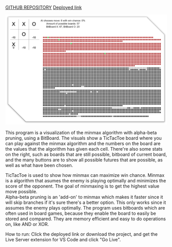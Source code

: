 [GITHUB REPOSITORY](https://github.com/b-o9/Eksamen-Minmax-AlphaBetaPruning)
[Deployed link](https://github.com/b-o9/Eksamen-Minmax-AlphaBetaPruning)

![Play](image.png)

This program is a visualization of the minmax algorithm with alpha-beta pruning, using a BitBoard. 
The visuals show a TicTacToe board where you can play against the minmax algorithm and the numbers on the board are the values that the algorithm has given each cell.
There're also some stats on the right, such as boards that are still possible, bitboard of current board, and the many buttons are to show all possible futures that are possible, as well as what have been chosen.

TicTacToe is used to show how minmax can maximize win chance.
Minmax is a algorithm that asumes the enemy is playing optimally and minimizes the score of the opponent. The goal of minmaxing is to get the highest value move possible.  
Alpha-beta pruning is an 'add-on' to minmax which makes it faster since it will skip branches if it's sure there's a better option. This only works since it assumes the enemy plays optimally.
The program uses bitboards which are often used in board games, because they enable the board to easily be stored and compared. They are memory efficient and easy to do operations on, like AND or XOR.

How to run:
Click the deployed link or download the project, and get the Live Server extension for VS Code and click "Go Live".